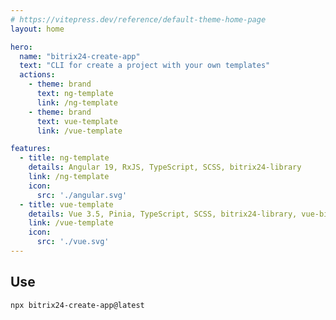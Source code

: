 ```yaml
---
# https://vitepress.dev/reference/default-theme-home-page
layout: home

hero:
  name: "bitrix24-create-app"
  text: "CLI for create a project with your own templates"
  actions:
    - theme: brand
      text: ng-template
      link: /ng-template
    - theme: brand
      text: vue-template
      link: /vue-template

features:
  - title: ng-template
    details: Angular 19, RxJS, TypeScript, SCSS, bitrix24-library
    link: /ng-template
    icon:
      src: './angular.svg'
  - title: vue-template
    details: Vue 3.5, Pinia, TypeScript, SCSS, bitrix24-library, vue-bitrix24
    link: /vue-template
    icon:
      src: './vue.svg'
---
```


## Use

```sh
npx bitrix24-create-app@latest
```
